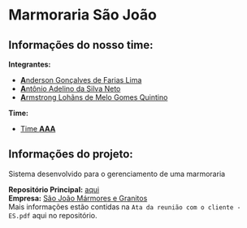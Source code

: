 # **Marmoraria São João**

## Informações do nosso time:

**Integrantes:**
* [**A**nderson Gonçalves de Farias Lima](https://github.com/Andersontno)
* [**A**ntônio Adelino da Silva Neto](https://github.com/AntonioAdelino)
* [**A**rmstrong Lohãns de Melo Gomes Quintino](https://github.com/lohhans)

**Time:**
* [Time **AAA**](https://github.com/Time-AAA/)

## Informações do projeto:

Sistema desenvolvido para o gerenciamento de uma marmoraria

**Repositório Principal:** [aqui](https://github.com/Time-AAA/MarmorariaSaoJoao)</br>
**Empresa:** [São João Mármores e Granitos](https://goo.gl/maps/p5wN1FP8Hhw)</br>
Mais informações estão contidas na `Ata da reunião com o cliente - ES.pdf` aqui no repositório.
